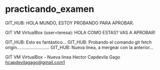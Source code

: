 # practicando_examen

GIT_HUB: HOLA MUNDO, ESTOY PROBANDO PARA APROBAR.

GIT VM VirtualBox (user=teresa): HOLA  COMO ESTAS? VAS A APROBAR!

GIT_HUB: Esto es fantástico...
GIT_HUB: Probando el comando git fetch origin..........................
GIT_HUB: Nueva linea, a mergear con la anterior...

GIT VM VirtualBox - Nueva linea Hector Capdevila Gago hcapdevilagago@gmail.com1
